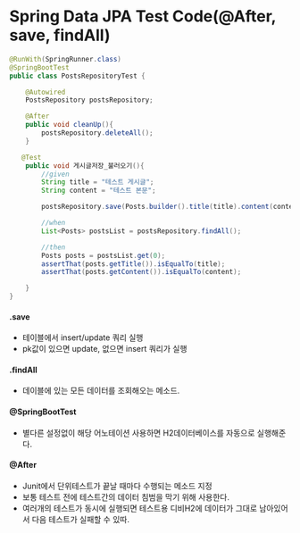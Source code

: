 # Spring Data JPA Test Code(@After, save, findAll)

```java
@RunWith(SpringRunner.class)
@SpringBootTest
public class PostsRepositoryTest {

    @Autowired
    PostsRepository postsRepository;

    @After
    public void cleanUp(){
        postsRepository.deleteAll();
    }

   @Test
    public void 게시글저장_불러오기(){
        //given
        String title = "테스트 게시글";
        String content = "테스트 본문";

        postsRepository.save(Posts.builder().title(title).content(content).author("jsy950601@gmail.com").build());

        //when
        List<Posts> postsList = postsRepository.findAll();

        //then
        Posts posts = postsList.get(0);
        assertThat(posts.getTitle()).isEqualTo(title);
        assertThat(posts.getContent()).isEqualTo(content);

    }
}
```

#### .save
- 테이블에서 insert/update 쿼리 실행 
- pk값이 있으면 update, 없으면 insert 쿼리가 실행 

#### .findAll
- 데이블에 있는 모든 데이터를 조회해오는 메소드. 

#### @SpringBootTest
- 별다른 설정없이 해당 어노테이션 사용하면 H2데이터베이스를 자동으로 실행해준다. 

#### @After 
- Junit에서 단위테스트가 끝날 때마다 수행되는 메소드 지정 
- 보통 테스트 전에 테스트간의 데이터 침범을 막기 위해 사용한다.
- 여러개의 테스트가 동시에 실행되면 테스트용 디비H2에 데이터가 그대로 남아있어서 다음 테스트가 실패할 수 있따.  
